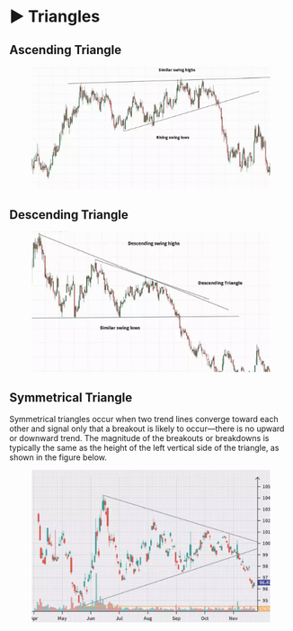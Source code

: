 # ▶ Triangles

## Ascending Triangle

<figure><img src="../../.gitbook/assets/image (2) (1).png" alt=""><figcaption></figcaption></figure>

## Descending Triangle

<figure><img src="../../.gitbook/assets/image (4).png" alt=""><figcaption></figcaption></figure>

## Symmetrical Triangle

Symmetrical triangles occur when two trend lines converge toward each other and signal only that a breakout is likely to occur—there is no upward or downward trend. The magnitude of the breakouts or breakdowns is typically the same as the height of the left vertical side of the triangle, as shown in the figure below.

<figure><img src="../../.gitbook/assets/image (15) (1).png" alt=""><figcaption></figcaption></figure>



